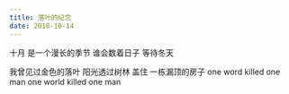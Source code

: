 ```yaml
---
title: 落叶的纪念
date: 2018-10-14
---
```


十月
是一个漫长的季节
谁会数着日子
等待冬天
<!--more-->
我曾见过金色的落叶
阳光透过树林
盖住
一栋漏顶的房子
one word killed one man
one world killed one man